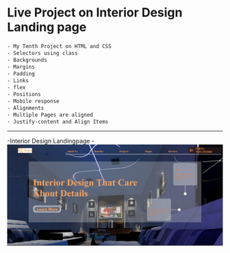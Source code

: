 # Live Project on Interior Design Landing page
    - My Tenth Project on HTML and CSS
    - Selectors using class
    - Backgrounds
    - Margins
    - Padding
    - Links
    - flex
    - Positions
    - Mobile response
    - Alignments
    - Multiple Pages are aligned
    - Justify-content and Align Items

***
-Interior Design Landingpage
    -![Project 10](./10.jpeg)
    
